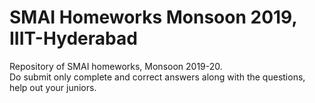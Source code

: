 # SMAI Homeworks Monsoon 2019, IIIT-Hyderabad
Repository of SMAI homeworks, Monsoon 2019-20. <br />
Do submit only complete and correct answers along with the questions, help out your juniors. 
